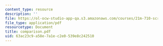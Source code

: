 ```yaml
---
content_type: resource
description: ''
file: https://ol-ocw-studio-app-qa.s3.amazonaws.com/courses/21m-710-script-analysis-fall-2005/63ac23c9a58e7a1ec2e0539e8c242510_comparison.pdf
file_type: application/pdf
resourcetype: Document
title: comparison.pdf
uid: 63ac23c9-a58e-7a1e-c2e0-539e8c242510
---
```

